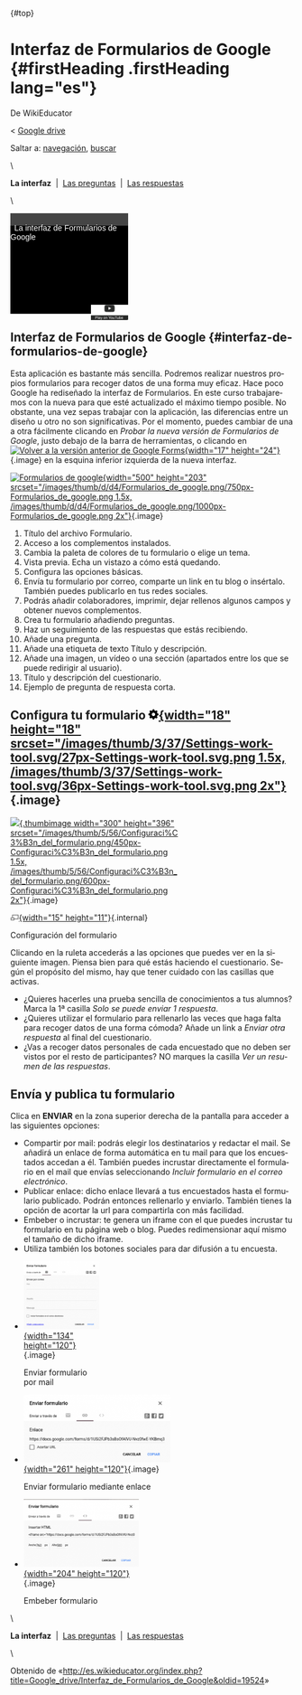 <div id="content" class="mw-body" role="main">

[](){#top}
<div id="mw-js-message" style="display:none;">

</div>

<span dir="auto">Interfaz de Formularios de Google</span> {#firstHeading .firstHeading lang="es"}
=========================================================

<div id="bodyContent">

<div id="siteSub">

De WikiEducator

</div>

<div id="contentSub">

<span class="subpages">&lt; [Google
drive](/Google_drive "Google drive")</span>

</div>

<div id="jump-to-nav" class="mw-jump">

Saltar a: [navegación](#mw-navigation), [buscar](#p-search)

</div>

<div id="mw-content-text" class="mw-content-ltr" lang="es" dir="ltr">

\

<div id="SimpleNav" class="navigation">

<div id="ProjectNavPages">

**La interfaz**  |  [Las
preguntas](/Google_drive/Preguntas_de_Formularios_de_Google "Google drive/Preguntas de Formularios de Google")
 |  [Las
respuestas](/Google_drive/Respuestas_de_Formularios_de_Google "Google drive/Respuestas de Formularios de Google")

</div>

</div>

\

<div class="plainlinks floatright">

[](https://www.youtube.com/watch?v=klCYOWFY83I%26rel%3D0&t=0)
<div class="weYouTube" data-ytid="klCYOWFY83I&amp;rel=0"
data-thumbnail="Google Forms.png" data-list="" data-index=""
data-target="non_blank"
style="width:209px; height:178px; background: black; position: relative;">

![](images/clear1x1.gif){width="209" height="178"}
<div class="weYouTubeTitleContainer"
style="color: white; background: rgba(69,69,69,75); position: absolute; top: 0px; width: 100%; height: 18px; font: 14px sans-serif; padding-top: 4px;">

<span class="weYouTubeTitle" style="padding-left: 0.5em;">La interfaz de
Formularios de Google</span>

</div>

<div class="weYouTubePlay"
style="position:absolute; top: 148px; left: 143px;">

![](images/start_play_YouTube.png)

</div>

</div>

</div>

<span id="Interfaz_de_Formularios_de_Google" class="mw-headline">Interfaz de Formularios de Google</span> {#interfaz-de-formularios-de-google}
---------------------------------------------------------------------------------------------------------

Esta aplicación es bastante más sencilla. Podremos realizar nuestros
propios formularios para recoger datos de una forma muy eficaz. Hace
poco Google ha rediseñado la interfaz de Formularios. En este curso
trabajaremos con la nueva para que esté actualizado el máximo tiempo
posible. No obstante, una vez sepas trabajar con la aplicación, las
diferencias entre un diseño u otro no son significativas. Por el
momento, puedes cambiar de una a otra fácilmente clicando en *Probar la
nueva versión de Formularios de Google*, justo debajo de la barra de
herramientas, o clicando en [![Volver a la versión anterior de Google
Forms](images/Volver_a_la_versi%C3%B3n_anterior_de_Google_Forms.png){width="17"
height="24"}](/Archivo:Volver_a_la_versi%C3%B3n_anterior_de_Google_Forms.png "Volver a la versión anterior de Google Forms"){.image}
en la esquina inferior izquierda de la nueva interfaz.

<div class="floatright">

[![Formularios de
google](images/500px-Formularios_de_google.png){width="500" height="203"
srcset="/images/thumb/d/d4/Formularios_de_google.png/750px-Formularios_de_google.png 1.5x, /images/thumb/d/d4/Formularios_de_google.png/1000px-Formularios_de_google.png 2x"}](/Archivo:Formularios_de_google.png "Formularios de google"){.image}

</div>

1.  Título del archivo Formulario.
2.  Acceso a los complementos instalados.
3.  Cambia la paleta de colores de tu formulario o elige un tema.
4.  Vista previa. Echa un vistazo a cómo está quedando.
5.  Configura las opciones básicas.
6.  Envía tu formulario por correo, comparte un link en tu blog
    o insértalo. También puedes publicarlo en tus redes sociales.
7.  Podrás añadir colaboradores, imprimir, dejar rellenos algunos campos
    y obtener nuevos complementos.
8.  Crea tu formulario añadiendo preguntas.
9.  Haz un seguimiento de las respuestas que estás recibiendo.
10. Añade una pregunta.
11. Añade una etiqueta de texto Título y descripción.
12. Añade una imagen, un vídeo o una sección (apartados entre los que se
    puede redirigir al usuario).
13. Título y descripción del cuestionario.
14. Ejemplo de pregunta de respuesta corta.

<span id="Configura_tu_formulario" class="mw-headline">Configura tu formulario [![Rueda de configuración](images/18px-Settings-work-tool.svg.png){width="18" height="18" srcset="/images/thumb/3/37/Settings-work-tool.svg/27px-Settings-work-tool.svg.png 1.5x, /images/thumb/3/37/Settings-work-tool.svg/36px-Settings-work-tool.svg.png 2x"}](/Archivo:Settings-work-tool.svg "Rueda de configuración"){.image}</span>
-------------------------------------------------------------------------------------------------------------------------------------------------------------------------------------------------------------------------------------------------------------------------------------------------------------------------------------------------------------------------------------------------------------------------

<div class="thumb tright">

<div class="thumbinner" style="width:302px;">

[![](images/300px-Configuraci%C3%B3n_del_formulario.png){.thumbimage
width="300" height="396"
srcset="/images/thumb/5/56/Configuraci%C3%B3n_del_formulario.png/450px-Configuraci%C3%B3n_del_formulario.png 1.5x, /images/thumb/5/56/Configuraci%C3%B3n_del_formulario.png/600px-Configuraci%C3%B3n_del_formulario.png 2x"}](/Archivo:Configuraci%C3%B3n_del_formulario.png){.image}
<div class="thumbcaption">

<div class="magnify">

[![](images/magnify-clip.png){width="15"
height="11"}](/Archivo:Configuraci%C3%B3n_del_formulario.png "Aumentar"){.internal}

</div>

Configuración del formulario

</div>

</div>

</div>

Clicando en la ruleta accederás a las opciones que puedes ver en la
siguiente imagen. Piensa bien para qué estás haciendo el cuestionario.
Según el propósito del mismo, hay que tener cuidado con las casillas que
activas.
-   ¿Quieres hacerles una prueba sencilla de conocimientos a tus
    alumnos? Marca la 1ª casilla *Solo se puede enviar 1 respuesta*.
-   ¿Quieres utilizar el formulario para rellenarlo las veces que haga
    falta para recoger datos de una forma cómoda? Añade un link a
    *Enviar otra respuesta* al final del cuestionario.
-   ¿Vas a recoger datos personales de cada encuestado que no deben ser
    vistos por el resto de participantes? NO marques la casilla *Ver un
    resumen de las respuestas*.

<span id="Env.C3.ADa_y_publica_tu_formulario" class="mw-headline">Envía y publica tu formulario</span>
------------------------------------------------------------------------------------------------------

Clica en **ENVIAR** en la zona superior derecha de la pantalla para
acceder a las siguientes opciones:

-   Compartir por mail: podrás elegir los destinatarios y redactar
    el mail. Se añadirá un enlace de forma automática en tu mail para
    que los encuestados accedan a él. También puedes incrustar
    directamente el formulario en el mail que envías seleccionando
    *Incluir formulario en el correo electrónico*.
-   Publicar enlace: dicho enlace llevará a tus encuestados hasta el
    formulario publicado. Podrán entonces rellenarlo y enviarlo. También
    tienes la opción de acortar la url para compartirla con
    más facilidad.
-   Embeber o incrustar: te genera un iframe con el que puedes incrustar
    tu formulario en tu página web o blog. Puedes redimensionar aquí
    mismo el tamaño de dicho iframe.
-   Utiliza también los botones sociales para dar difusión a
    tu encuesta.

<!-- -->

-   <div style="width: 136px">

    <div class="thumb" style="width: 134px;">

    <div style="margin:0px auto;">

    [![](images/201px-Enviar_formulario_por_mail.png){width="134"
    height="120"}](/Archivo:Enviar_formulario_por_mail.png){.image}

    </div>

    </div>

    <div class="gallerytext">

    Enviar formulario por mail

    </div>

    </div>

-   <div style="width: 262.66666666667px">

    <div class="thumb" style="width: 260.66666666667px;">

    <div style="margin:0px auto;">

    [![](images/391px-Enviar_formulario_mediante_enlace.png){width="261"
    height="120"}](/Archivo:Enviar_formulario_mediante_enlace.png){.image}

    </div>

    </div>

    <div class="gallerytext">

    Enviar formulario mediante enlace

    </div>

    </div>

-   <div style="width: 206px">

    <div class="thumb" style="width: 204px;">

    <div style="margin:0px auto;">

    [![](images/306px-Embeber_formulario.png){width="204"
    height="120"}](/Archivo:Embeber_formulario.png){.image}

    </div>

    </div>

    <div class="gallerytext">

    Embeber formulario

    </div>

    </div>

\

<div id="SimpleNav" class="navigation">

<div id="ProjectNavPages">

**La interfaz**  |  [Las
preguntas](/Google_drive/Preguntas_de_Formularios_de_Google "Google drive/Preguntas de Formularios de Google")
 |  [Las
respuestas](/Google_drive/Respuestas_de_Formularios_de_Google "Google drive/Respuestas de Formularios de Google")

</div>

</div>

\

</div>

<div class="printfooter">

Obtenido de
«<http://es.wikieducator.org/index.php?title=Google_drive/Interfaz_de_Formularios_de_Google&oldid=19524>»

</div>

<div id="catlinks" class="catlinks catlinks-allhidden">

</div>

<div class="visualClear">

</div>

</div>

</div>
